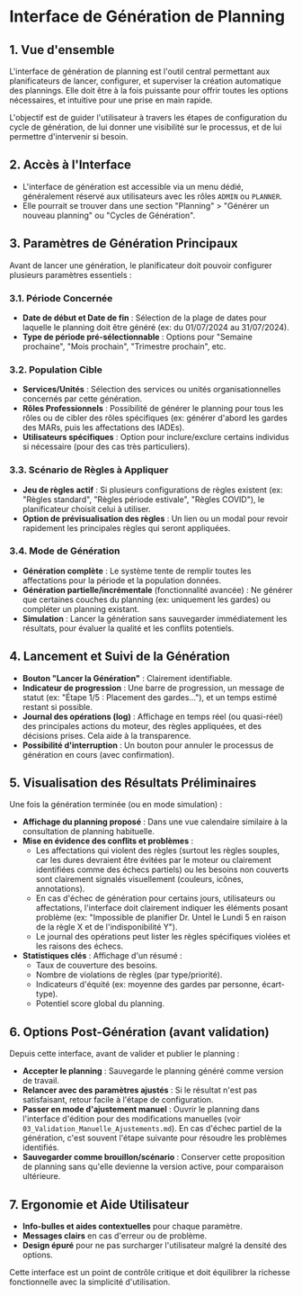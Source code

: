 # Interface de Génération de Planning

## 1. Vue d'ensemble

L'interface de génération de planning est l'outil central permettant aux planificateurs de lancer, configurer, et superviser la création automatique des plannings. Elle doit être à la fois puissante pour offrir toutes les options nécessaires, et intuitive pour une prise en main rapide.

L'objectif est de guider l'utilisateur à travers les étapes de configuration du cycle de génération, de lui donner une visibilité sur le processus, et de lui permettre d'intervenir si besoin.

## 2. Accès à l'Interface

- L'interface de génération est accessible via un menu dédié, généralement réservé aux utilisateurs avec les rôles `ADMIN` ou `PLANNER`.
- Elle pourrait se trouver dans une section "Planning" > "Générer un nouveau planning" ou "Cycles de Génération".

## 3. Paramètres de Génération Principaux

Avant de lancer une génération, le planificateur doit pouvoir configurer plusieurs paramètres essentiels :

### 3.1. Période Concernée
- **Date de début et Date de fin** : Sélection de la plage de dates pour laquelle le planning doit être généré (ex: du 01/07/2024 au 31/07/2024).
- **Type de période pré-sélectionnable** : Options pour "Semaine prochaine", "Mois prochain", "Trimestre prochain", etc.

### 3.2. Population Cible
- **Services/Unités** : Sélection des services ou unités organisationnelles concernés par cette génération.
- **Rôles Professionnels** : Possibilité de générer le planning pour tous les rôles ou de cibler des rôles spécifiques (ex: générer d'abord les gardes des MARs, puis les affectations des IADEs).
- **Utilisateurs spécifiques** : Option pour inclure/exclure certains individus si nécessaire (pour des cas très particuliers).

### 3.3. Scénario de Règles à Appliquer
- **Jeu de règles actif** : Si plusieurs configurations de règles existent (ex: "Règles standard", "Règles période estivale", "Règles COVID"), le planificateur choisit celui à utiliser.
- **Option de prévisualisation des règles** : Un lien ou un modal pour revoir rapidement les principales règles qui seront appliquées.

### 3.4. Mode de Génération
- **Génération complète** : Le système tente de remplir toutes les affectations pour la période et la population données.
- **Génération partielle/incrémentale** (fonctionnalité avancée) : Ne générer que certaines couches du planning (ex: uniquement les gardes) ou compléter un planning existant.
- **Simulation** : Lancer la génération sans sauvegarder immédiatement les résultats, pour évaluer la qualité et les conflits potentiels.

## 4. Lancement et Suivi de la Génération

- **Bouton "Lancer la Génération"** : Clairement identifiable.
- **Indicateur de progression** : Une barre de progression, un message de statut (ex: "Étape 1/5 : Placement des gardes..."), et un temps estimé restant si possible.
- **Journal des opérations (log)** : Affichage en temps réel (ou quasi-réel) des principales actions du moteur, des règles appliquées, et des décisions prises. Cela aide à la transparence.
- **Possibilité d'interruption** : Un bouton pour annuler le processus de génération en cours (avec confirmation).

## 5. Visualisation des Résultats Préliminaires

Une fois la génération terminée (ou en mode simulation) :

- **Affichage du planning proposé** : Dans une vue calendaire similaire à la consultation de planning habituelle.
- **Mise en évidence des conflits et problèmes** :
    - Les affectations qui violent des règles (surtout les règles souples, car les dures devraient être évitées par le moteur ou clairement identifiées comme des échecs partiels) ou les besoins non couverts sont clairement signalés visuellement (couleurs, icônes, annotations).
    - En cas d'échec de génération pour certains jours, utilisateurs ou affectations, l'interface doit clairement indiquer les éléments posant problème (ex: "Impossible de planifier Dr. Untel le Lundi 5 en raison de la règle X et de l'indisponibilité Y").
    - Le journal des opérations peut lister les règles spécifiques violées et les raisons des échecs.
- **Statistiques clés** : Affichage d'un résumé : 
    - Taux de couverture des besoins.
    - Nombre de violations de règles (par type/priorité).
    - Indicateurs d'équité (ex: moyenne des gardes par personne, écart-type).
    - Potentiel score global du planning.

## 6. Options Post-Génération (avant validation)

Depuis cette interface, avant de valider et publier le planning :

- **Accepter le planning** : Sauvegarde le planning généré comme version de travail.
- **Relancer avec des paramètres ajustés** : Si le résultat n'est pas satisfaisant, retour facile à l'étape de configuration.
- **Passer en mode d'ajustement manuel** : Ouvrir le planning dans l'interface d'édition pour des modifications manuelles (voir `03_Validation_Manuelle_Ajustements.md`). En cas d'échec partiel de la génération, c'est souvent l'étape suivante pour résoudre les problèmes identifiés.
- **Sauvegarder comme brouillon/scénario** : Conserver cette proposition de planning sans qu'elle devienne la version active, pour comparaison ultérieure.

## 7. Ergonomie et Aide Utilisateur

- **Info-bulles et aides contextuelles** pour chaque paramètre.
- **Messages clairs** en cas d'erreur ou de problème.
- **Design épuré** pour ne pas surcharger l'utilisateur malgré la densité des options.

Cette interface est un point de contrôle critique et doit équilibrer la richesse fonctionnelle avec la simplicité d'utilisation. 